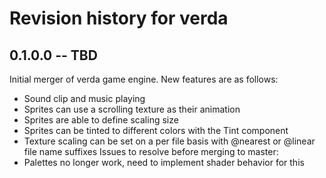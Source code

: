 # Revision history for verda

## 0.1.0.0 -- TBD
Initial merger of verda game engine. New features are as follows:
* Sound clip and music playing
* Sprites can use a scrolling texture as their animation
* Sprites are able to define scaling size
* Sprites can be tinted to different colors with the Tint component
* Texture scaling can be set on a per file basis with @nearest or @linear file name suffixes
Issues to resolve before merging to master:
* Palettes no longer work, need to implement shader behavior for this